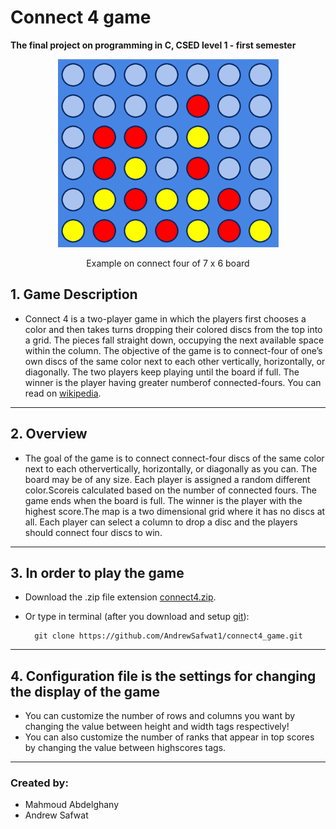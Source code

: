 # Connect 4 game
**The final project on programming in C, CSED level 1 - first semester**

<div align="center">
    <img src = "connect4.PNG"/>
    <p>Example on connect four of 7 x 6 board</p>
</div>



## 1. Game Description  

- Connect 4 is a two-player game in which the players first chooses a color and then takes turns dropping their colored discs from the top into a grid.  The pieces fall straight down, occupying the next available space within the column.  The objective of the game is to connect-four of one’s own discs of the same color next to each other vertically, horizontally, or diagonally.  The two players keep playing until the board if full.  The winner is the player having greater numberof connected-fours.  You can read on [wikipedia](https://en.wikipedia.org/wiki/Connect_Four). 
---

## 2. Overview  
- The  goal  of  the  game  is  to  connect  connect-four  discs  of  the  same  color  next  to  each  othervertically, horizontally, or diagonally as you can.  The board may be of any size.  Each player is assigned a random different color.Scoreis  calculated  based  on  the  number  of  connected  fours.   The  game  ends  when  the board is full.  The winner is the player with the highest score.The map is a two dimensional grid where it has no discs at all.  Each player can select a column to drop a disc and the players should connect four discs to win.
---

## 3. In order to play the game  
- Download the .zip file extension [connect4.zip](connect4.zip).
- Or type in terminal (after you download and setup <a href="https://git-scm.com/downloads" target="_blank">git</a>):  

        git clone https://github.com/AndrewSafwat1/connect4_game.git
---
## 4. Configuration file is the settings for changing the display of the game  
- You can customize the number of rows and columns you want by changing the value between height and width tags respectively!  
- You can also customize the number of ranks that appear in top scores by changing the value between highscores tags.
---
### Created by:  
- Mahmoud Abdelghany
- Andrew Safwat
